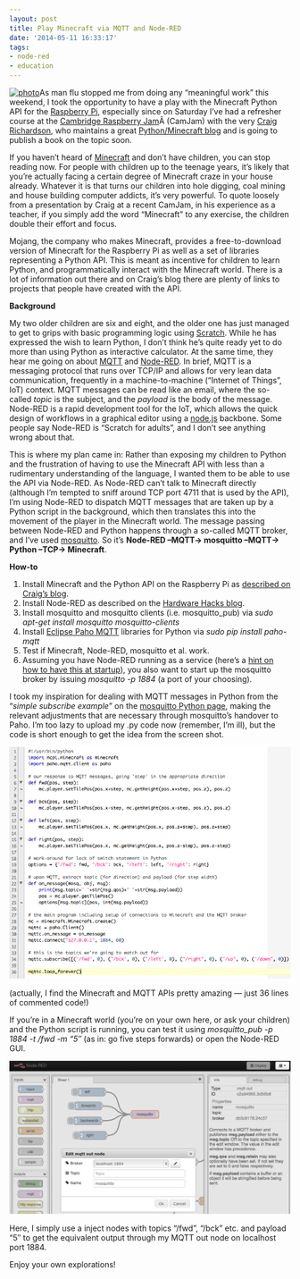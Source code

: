 ```yaml
---
layout: post
title: Play Minecraft via MQTT and Node-RED
date: '2014-05-11 16:33:17'
tags:
- node-red
- education
---
```



[![photo](http://logic.sysbiol.cam.ac.uk/wp-content/uploads/2014/05/photo-300x224.jpg)](http://logic.sysbiol.cam.ac.uk/?attachment_id=1500)As man flu stopped me from doing any “meaningful work” this weekend, I took the opportunity to have a play with the Minecraft Python API for the [Raspberry Pi](http://raspberrypi.org), especially since on Saturday I’ve had a refresher course at the [Cambridge Raspberry Jam](http://camjam.me)Â (CamJam) with the very [Craig Richardson](https://twitter.com/CraigArgh), who maintains a great [Python/Minecraft blog](http://arghbox.wordpress.com) and is going to publish a book on the topic soon.

If you haven’t heard of [Minecraft](https://minecraft.net) and don’t have children, you can stop reading now. For people with children up to the teenage years, it’s likely that you’re actually facing a certain degree of Minecraft craze in your house already. Whatever it is that turns our children into hole digging, coal mining and house building computer addicts, it’s very powerful. To quote loosely from a presentation by Craig at a recent CamJam, in his experience as a teacher, if you simply add the word “Minecraft” to any exercise, the children double their effort and focus.

Mojang, the company who makes Minecraft, provides a free-to-download version of Minecraft for the Raspberry Pi as well as a set of libraries representing a Python API. This is meant as incentive for children to learn Python, and programmatically interact with the Minecraft world. There is a lot of information out there and on Craig’s blog there are plenty of links to projects that people have created with the API.

**Background**

My two older children are six and eight, and the older one has just managed to get to grips with basic programming logic using [Scratch](http://scratch.mit.edu). While he has expressed the wish to learn Python, I don’t think he’s quite ready yet to do more than using Python as interactive calculator. At the same time, they hear me going on about [MQTT](http://mqtt.org) and [Node-RED](http://nodered.org). In brief, MQTT is a messaging protocol that runs over TCP/IP and allows for very lean data communication, frequently in a machine-to-machine (“Internet of Things”, IoT) context. MQTT messages can be read like an email, where the so-called *topic* is the subject, and the *payload* is the body of the message. Node-RED is a rapid development tool for the IoT, which allows the quick design of workflows in a graphical editor using a [node.js](http://nodejs.org) backbone. Some people say Node-RED is “Scratch for adults”, and I don’t see anything wrong about that.

This is where my plan came in: Rather than exposing my children to Python and the frustration of having to use the Minecraft API with less than a rudimentary understanding of the language, I wanted them to be able to use the API via Node-RED. As Node-RED can’t talk to Minecraft directly (although I’m tempted to sniff around TCP port 4711 that is used by the API), I’m using Node-RED to dispatch MQTT messages that are taken up by a Python script in the background, which then translates this into the movement of the player in the Minecraft world. The message passing between Node-RED and Python happens through a so-called MQTT broker, and I’ve used [mosquitto](http://mosquitto.org). So it’s **Node-RED –MQTT-> mosquitto –MQTT-> Python –TCP-> Minecraft**.

**How-to**

1. Install Minecraft and the Python API on the Raspberry Pi as [described on Craig’s blog](http://arghbox.wordpress.com/2013/06/16/minecraft-pi-api-setting-up/).
2. Install Node-RED as described on the [Hardware Hacks blog](http://c-mobberley.com/wordpress/2013/10/03/raspberry-pi-hosting-node-red-take-the-crap-out-of-developing-automation-the-internet-of-things-iot/).
3. Install mosquitto and mosquitto clients (i.e. mosquitto_pub) via *sudo apt-get install mosquitto mosquitto-clients*
4. Install [Eclipse Paho MQTT](http://www.eclipse.org/paho/) libraries for Python via *sudo pip install paho-mqtt*
5. Test if Minecraft, Node-RED, mosquitto et al. work.
6. Assuming you have Node-RED running as a service (here’s a [hint on how to have this at startup](http://c-mobberley.com/wordpress/2014/01/12/raspberry-pi-node-red-startstoprestart-script/)), you also want to start up the mosquitto broker by issuing *mosquitto -p 1884* (a port of your choosing).

I took my inspiration for dealing with MQTT messages in Python from the “*simple subscribe example*” on the [mosquitto Python page](http://mosquitto.org/documentation/python/), making the relevant adjustments that are necessary through mosquitto’s handover to Paho. I’m too lazy to upload my .py code now (remember, I’m ill), but the code is short enough to get the idea from the screen shot.

![](/content/images/2015/09/code-1.png)

(actually, I find the Minecraft and MQTT APIs pretty amazing — just 36 lines of commented code!)

If you’re in a Minecraft world (you’re on your own here, or ask your children) and the Python script is running, you can test it using *mosquitto_pub -p 1884 -t /fwd -m “5″* (as in: go five steps forwards) or open the Node-RED GUI.

![](/content/images/2015/09/noderedmine.jpg)

Here, I simply use a inject nodes with topics “/fwd”, “/bck” etc. and payload “5″ to get the equivalent output through my MQTT out node on localhost port 1884.

Enjoy your own explorations!


